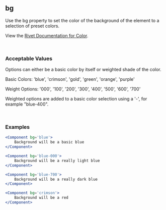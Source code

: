 ## bg

Use the bg property to set the color of the background of the element to a selection of preset colors.

View the [Rivet Documentation for Color](https://rivet.iu.edu/utilities/color/).

<br/>

### Acceptable Values

Options can either be a basic color by itself or weighted shade of the color.

Basic Colors: 'blue', 'crimson', 'gold', 'green', 'orange', 'purple'

Weight Options: '000', '100', '200', '300', '400', '500', '600', '700'

Weighted options are added to a basic color selection using a '-', for example "blue-400".

<br/>

### Examples

```jsx
<Component bg='blue'>
    Background will be a basic blue
</Component>

<Component bg='blue-000'>
    Background will be a really light blue
</Component>

<Component bg='blue-700'>
    Background will be a really dark blue
</Component>

<Component bg='crimson'>
    Background will be a red
</Component>
```
